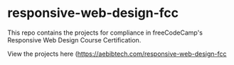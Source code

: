 # responsive-web-design-fcc
This repo contains the projects for compliance in freeCodeCamp's Responsive Web Design Course Certification.

View the projects here (https://aebibtech.com/responsive-web-design-fcc
